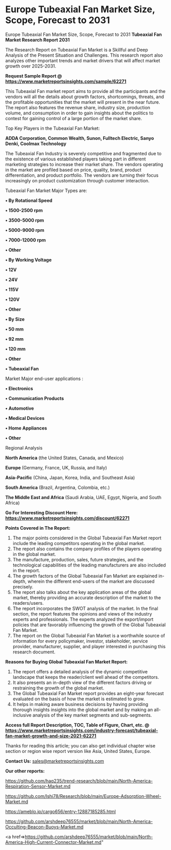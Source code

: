 # Europe Tubeaxial Fan Market Size, Scope, Forecast to 2031
Europe Tubeaxial Fan Market Size, Scope, Forecast to 2031
<strong>Tubeaxial Fan Market Research Report 2031</strong>

The Research Report on Tubeaxial Fan Market is a Skillful and Deep Analysis of the Present Situation and Challenges. This research report also analyzes other important trends and market drivers that will affect market growth over 2025-2031.

<strong>Request Sample Report @ <a href=https://www.marketreportsinsights.com/sample/62271>https://www.marketreportsinsights.com/sample/62271</a></strong>

This Tubeaxial Fan market report aims to provide all the participants and the vendors will all the details about growth factors, shortcomings, threats, and the profitable opportunities that the market will present in the near future. The report also features the revenue share, industry size, production volume, and consumption in order to gain insights about the politics to contest for gaining control of a large portion of the market share.

Top Key Players in the Tubeaxial Fan Market:

<strong>ADDA Corporation, Common Wealth, Sunon, Fulltech Electric, Sanyo Denki, Coolmax Technology</strong>

The Tubeaxial Fan Industry is severely competitive and fragmented due to the existence of various established players taking part in different marketing strategies to increase their market share. The vendors operating in the market are profiled based on price, quality, brand, product differentiation, and product portfolio. The vendors are turning their focus increasingly on product customization through customer interaction.

Tubeaxial Fan Market Major Types are:

<strong>• By Rotational Speed

• 1500-2500 rpm

• 3500-5000 rpm

• 5000-9000 rpm

• 7000-12000 rpm

• Other

• By Working Voltage

• 12V

• 24V

• 115V

• 120V

• Other

• By Size

• 50 mm

• 92 mm

• 120 mm

• Other

• Tubeaxial Fan</strong>

Market Major end-user applications :

<strong>• Electronics

• Communication Products

• Automotive

• Medical Devices

• Home Appliances

• Other</strong>

Regional Analysis

</u><strong><b>North America</b></strong> (the United States, Canada, and Mexico)

<strong><b>Europe </b></strong>(Germany, France, UK, Russia, and Italy)

<strong><b>Asia-Pacific</b></strong> (China, Japan, Korea, India, and Southeast Asia)

<strong><b>South America</b></strong> (Brazil, Argentina, Colombia, etc.)

<strong><b>The Middle East and Africa</b></strong> (Saudi Arabia, UAE, Egypt, Nigeria, and South Africa)

<strong>Go For Interesting Discount Here: <a href=https://www.marketreportsinsights.com/discount/62271>https://www.marketreportsinsights.com/discount/62271</a></strong>

<strong>Points Covered in The Report:</strong>
<ol>
  <li>The major points considered in the Global Tubeaxial Fan Market report include the leading competitors operating in the global market.</li>
  <li>The report also contains the company profiles of the players operating in the global market.</li>
  <li>The manufacture, production, sales, future strategies, and the technological capabilities of the leading manufacturers are also included in the report.</li>
  <li>The growth factors of the Global Tubeaxial Fan Market are explained in-depth, wherein the different end-users of the market are discussed precisely.</li>
  <li>The report also talks about the key application areas of the global market, thereby providing an accurate description of the market to the readers/users.</li>
  <li>The report incorporates the SWOT analysis of the market. In the final section, the report features the opinions and views of the industry experts and professionals. The experts analyzed the export/import policies that are favorably influencing the growth of the Global Tubeaxial Fan Market.</li>
  <li>The report on the Global Tubeaxial Fan Market is a worthwhile source of information for every policymaker, investor, stakeholder, service provider, manufacturer, supplier, and player interested in purchasing this research document.</li>
</ol>
<strong>Reasons for Buying Global Tubeaxial Fan Market Report:</strong>

<ol>
  <li>The report offers a detailed analysis of the dynamic competitive landscape that keeps the reader/client well ahead of the competitors.</li>
  <li>It also presents an in-depth view of the different factors driving or restraining the growth of the global market.</li>
  <li>The Global Tubeaxial Fan Market report provides an eight-year forecast evaluated on the basis of how the market is estimated to grow.</li>
  <li>It helps in making aware business decisions by having providing thorough insights insights into the global market and by making an all-inclusive analysis of the key market segments and sub-segments.</li>
</ol>
<strong>Access full Report Description, TOC, Table of Figure, Chart, etc. @ <a href=https://www.marketreportsinsights.com/industry-forecast/tubeaxial-fan-market-growth-and-size-2021-62271>https://www.marketreportsinsights.com/industry-forecast/tubeaxial-fan-market-growth-and-size-2021-62271</a></strong>


Thanks for reading this article; you can also get individual chapter wise section or region wise report version like Asia, United States, Europe.

<strong>Contact Us:</strong>
sales@marketreportsinsights.com

<strong>Our other reports:</strong>

<a href=https://github.com/haq235/trend-research/blob/main/North-America-Respiration-Sensor-Market.md>https://github.com/haq235/trend-research/blob/main/North-America-Respiration-Sensor-Market.md</a>

<a href=https://github.com/Ishi78/Research/blob/main/Europe-Adsorption-Wheel-Market.md>https://github.com/Ishi78/Research/blob/main/Europe-Adsorption-Wheel-Market.md</a>

<a href=https://ameblo.jp/cargo656/entry-12887185285.html>https://ameblo.jp/cargo656/entry-12887185285.html</a>

<a href=https://github.com/arshdeep76555/market/blob/main/North-America-Occulting-Beacon-Buoys-Market.md>https://github.com/arshdeep76555/market/blob/main/North-America-Occulting-Beacon-Buoys-Market.md</a>

<a href=>https://github.com/arshdeep76555/market/blob/main/North-America-High-Current-Connector-Market.md</a>"
